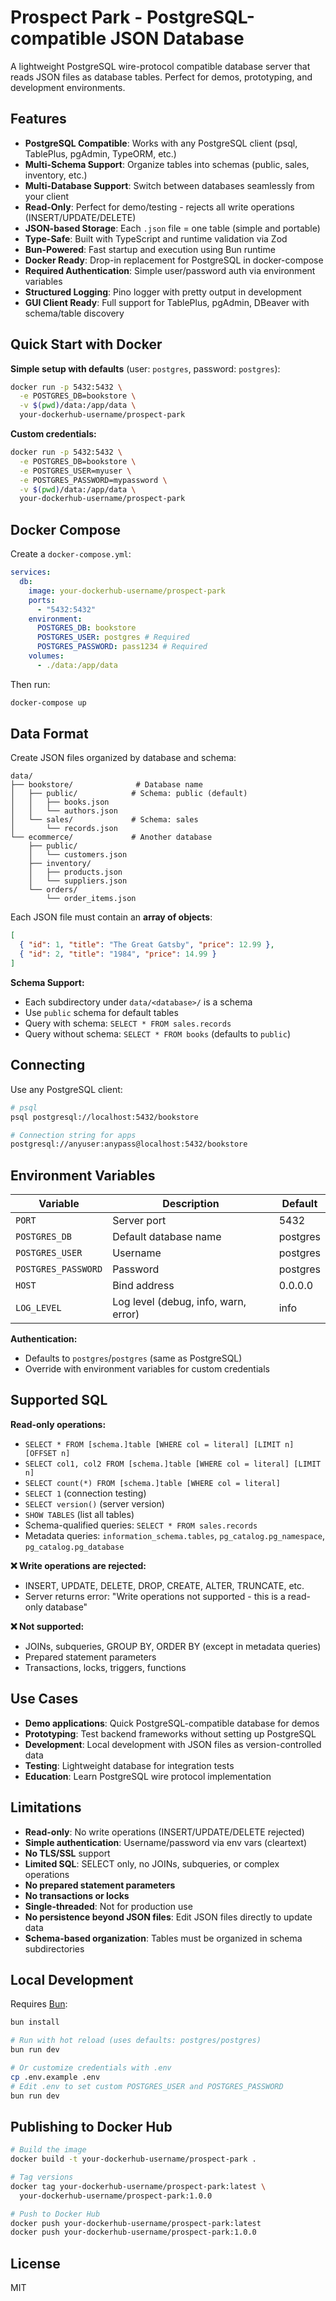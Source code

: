 # Prospect Park - PostgreSQL-compatible JSON Database

A lightweight PostgreSQL wire-protocol compatible database server that reads JSON files as database tables. Perfect for demos, prototyping, and development environments.

## Features

- **PostgreSQL Compatible**: Works with any PostgreSQL client (psql, TablePlus, pgAdmin, TypeORM, etc.)
- **Multi-Schema Support**: Organize tables into schemas (public, sales, inventory, etc.)
- **Multi-Database Support**: Switch between databases seamlessly from your client
- **Read-Only**: Perfect for demo/testing - rejects all write operations (INSERT/UPDATE/DELETE)
- **JSON-based Storage**: Each `.json` file = one table (simple and portable)
- **Type-Safe**: Built with TypeScript and runtime validation via Zod
- **Bun-Powered**: Fast startup and execution using Bun runtime
- **Docker Ready**: Drop-in replacement for PostgreSQL in docker-compose
- **Required Authentication**: Simple user/password auth via environment variables
- **Structured Logging**: Pino logger with pretty output in development
- **GUI Client Ready**: Full support for TablePlus, pgAdmin, DBeaver with schema/table discovery

## Quick Start with Docker

**Simple setup with defaults** (user: `postgres`, password: `postgres`):

```bash
docker run -p 5432:5432 \
  -e POSTGRES_DB=bookstore \
  -v $(pwd)/data:/app/data \
  your-dockerhub-username/prospect-park
```

**Custom credentials:**

```bash
docker run -p 5432:5432 \
  -e POSTGRES_DB=bookstore \
  -e POSTGRES_USER=myuser \
  -e POSTGRES_PASSWORD=mypassword \
  -v $(pwd)/data:/app/data \
  your-dockerhub-username/prospect-park
```

## Docker Compose

Create a `docker-compose.yml`:

```yaml
services:
  db:
    image: your-dockerhub-username/prospect-park
    ports:
      - "5432:5432"
    environment:
      POSTGRES_DB: bookstore
      POSTGRES_USER: postgres # Required
      POSTGRES_PASSWORD: pass1234 # Required
    volumes:
      - ./data:/app/data
```

Then run:

```bash
docker-compose up
```

## Data Format

Create JSON files organized by database and schema:

```
data/
├── bookstore/              # Database name
│   ├── public/            # Schema: public (default)
│   │   ├── books.json
│   │   └── authors.json
│   └── sales/             # Schema: sales
│       └── records.json
└── ecommerce/             # Another database
    ├── public/
    │   └── customers.json
    ├── inventory/
    │   ├── products.json
    │   └── suppliers.json
    └── orders/
        └── order_items.json
```

Each JSON file must contain an **array of objects**:

```json
[
  { "id": 1, "title": "The Great Gatsby", "price": 12.99 },
  { "id": 2, "title": "1984", "price": 14.99 }
]
```

**Schema Support:**
- Each subdirectory under `data/<database>/` is a schema
- Use `public` schema for default tables
- Query with schema: `SELECT * FROM sales.records`
- Query without schema: `SELECT * FROM books` (defaults to `public`)

## Connecting

Use any PostgreSQL client:

```bash
# psql
psql postgresql://localhost:5432/bookstore

# Connection string for apps
postgresql://anyuser:anypass@localhost:5432/bookstore
```

## Environment Variables

| Variable            | Description                          | Default  |
| ------------------- | ------------------------------------ | -------- |
| `PORT`              | Server port                          | 5432     |
| `POSTGRES_DB`       | Default database name                | postgres |
| `POSTGRES_USER`     | Username                             | postgres |
| `POSTGRES_PASSWORD` | Password                             | postgres |
| `HOST`              | Bind address                         | 0.0.0.0  |
| `LOG_LEVEL`         | Log level (debug, info, warn, error) | info     |

**Authentication:**

- Defaults to `postgres`/`postgres` (same as PostgreSQL)
- Override with environment variables for custom credentials

## Supported SQL

**Read-only operations:**

- `SELECT * FROM [schema.]table [WHERE col = literal] [LIMIT n] [OFFSET n]`
- `SELECT col1, col2 FROM [schema.]table [WHERE col = literal] [LIMIT n]`
- `SELECT count(*) FROM [schema.]table [WHERE col = literal]`
- `SELECT 1` (connection testing)
- `SELECT version()` (server version)
- `SHOW TABLES` (list all tables)
- Schema-qualified queries: `SELECT * FROM sales.records`
- Metadata queries: `information_schema.tables`, `pg_catalog.pg_namespace`, `pg_catalog.pg_database`

**❌ Write operations are rejected:**

- INSERT, UPDATE, DELETE, DROP, CREATE, ALTER, TRUNCATE, etc.
- Server returns error: "Write operations not supported - this is a read-only database"

**❌ Not supported:**

- JOINs, subqueries, GROUP BY, ORDER BY (except in metadata queries)
- Prepared statement parameters
- Transactions, locks, triggers, functions

## Use Cases

- **Demo applications**: Quick PostgreSQL-compatible database for demos
- **Prototyping**: Test backend frameworks without setting up PostgreSQL
- **Development**: Local development with JSON files as version-controlled data
- **Testing**: Lightweight database for integration tests
- **Education**: Learn PostgreSQL wire protocol implementation

## Limitations

- **Read-only**: No write operations (INSERT/UPDATE/DELETE rejected)
- **Simple authentication**: Username/password via env vars (cleartext)
- **No TLS/SSL** support
- **Limited SQL**: SELECT only, no JOINs, subqueries, or complex operations
- **No prepared statement parameters**
- **No transactions or locks**
- **Single-threaded**: Not for production use
- **No persistence beyond JSON files**: Edit JSON files directly to update data
- **Schema-based organization**: Tables must be organized in schema subdirectories

## Local Development

Requires [Bun](https://bun.sh):

```bash
bun install

# Run with hot reload (uses defaults: postgres/postgres)
bun run dev

# Or customize credentials with .env
cp .env.example .env
# Edit .env to set custom POSTGRES_USER and POSTGRES_PASSWORD
bun run dev
```

## Publishing to Docker Hub

```bash
# Build the image
docker build -t your-dockerhub-username/prospect-park .

# Tag versions
docker tag your-dockerhub-username/prospect-park:latest \
  your-dockerhub-username/prospect-park:1.0.0

# Push to Docker Hub
docker push your-dockerhub-username/prospect-park:latest
docker push your-dockerhub-username/prospect-park:1.0.0
```

## License

MIT
